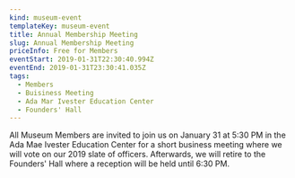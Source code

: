 ```yaml
---
kind: museum-event
templateKey: museum-event
title: Annual Membership Meeting
slug: Annual Membership Meeting
priceInfo: Free for Members
eventStart: 2019-01-31T22:30:40.994Z
eventEnd: 2019-01-31T23:30:41.035Z
tags:
  - Members
  - Buisiness Meeting
  - Ada Mar Ivester Education Center
  - Founders' Hall
---
```

All Museum Members are invited to join us on January 31 at 5:30 PM in the Ada Mae Ivester Education Center for a short business meeting where we will vote on our 2019 slate of officers. Afterwards, we will retire to the Founders' Hall where a reception will be held until 6:30 PM.
